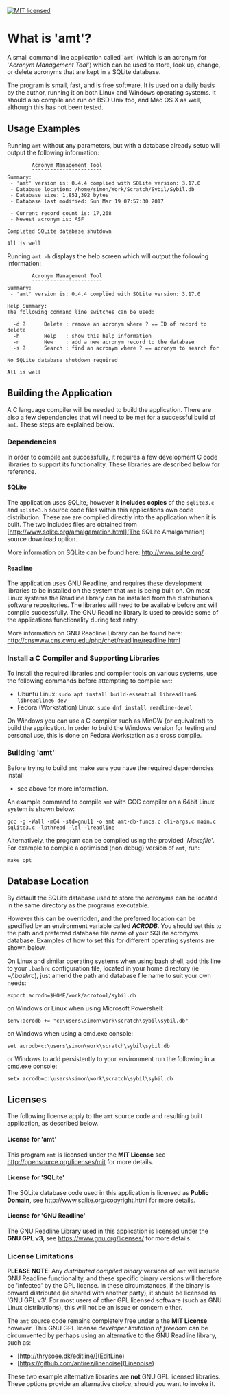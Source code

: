 [![MIT licensed](https://img.shields.io/badge/license-MIT-blue.svg)](https://raw.githubusercontent.com/hyperium/hyper/master/LICENSE)

# What is 'amt'?

A small command line application called '`amt`' (which is an acronym for
'*Acronym Management Tool*') which can be used to store, look up, change, or
delete acronyms that are kept in a SQLite database.

The program is small, fast, and is free software. It is used on a daily basis by
the author, running it on both Linux and Windows operating systems. It should
also compile and run on BSD Unix too, and Mac OS X as well, although this has
not been tested.


## Usage Examples

Running `amt` without any parameters, but with a database already setup will
output the following information:

```
		Acronym Management Tool
		¯¯¯¯¯¯¯¯¯¯¯¯¯¯¯¯¯¯¯¯¯¯¯
Summary:
 - 'amt' version is: 0.4.4 complied with SQLite version: 3.17.0
 - Database location: /home/simon/Work/Scratch/Sybil/Sybil.db
 - Database size: 1,851,392 bytes
 - Database last modified: Sun Mar 19 07:57:30 2017

 - Current record count is: 17,268
 - Newest acronym is: ASF

Completed SQLite database shutdown

All is well
```

Running `amt -h` displays the help screen which will output the following
information:

```
		Acronym Management Tool
		¯¯¯¯¯¯¯¯¯¯¯¯¯¯¯¯¯¯¯¯¯¯¯
Summary:
 - 'amt' version is: 0.4.4 complied with SQLite version: 3.17.0

Help Summary:
The following command line switches can be used:

  -d ?      Delete : remove an acronym where ? == ID of record to delete
  -h        Help   : show this help information
  -n        New    : add a new acronym record to the database
  -s ?      Search : find an acronym where ? == acronym to search for

No SQLite database shutdown required

All is well
```


## Building the Application

A C language compiler will be needed to build the application. There are also a
few dependencies that will need to be met for a successful build of `amt`.
These steps are explained below.

### Dependencies

In order to compile `amt` successfully, it requires a few development C code
libraries to support its functionality. These libraries are described below for
reference.

#### SQLite

The application uses SQLite, however it **includes copies** of the `sqlite3.c` and
`sqlite3.h` source code files within this applications own code distribution.
These are are compiled directly into the application when it is built. The two
includes files are obtained from [http://www.sqlite.org/amalgamation.html](The
SQLite Amalgamation) source download option.

More information on SQLite can be found here: http://www.sqlite.org/

#### Readline

The application uses GNU Readline, and requires these development libraries to
be installed on the system that `amt` is being built on. On most Linux systems
the Readline library can be installed from the distributions software
repositories. The libraries will need to be available before `amt` will compile
successfully. The GNU Readline library is used to provide some of the
applications functionality during text entry.

More information on GNU Readline Library can be found here:
http://cnswww.cns.cwru.edu/php/chet/readline/readline.html

### Install a C Compiler and Supporting Libraries

To install the required libraries and compiler tools on various systems, use the
following commands before attempting to compile `amt`:

- Ubuntu Linux: `sudo apt install build-essential libreadline6 libreadline6-dev`
- Fedora (Workstation) Linux: `sudo dnf install readline-devel `

On Windows you can use a C compiler such as MinGW (or equivalent) to build the
application. In order to build the Windows version for testing and personal use,
this is done on Fedora Workstation as a cross compile.

### Building 'amt'

Before trying to build `amt` make sure you have the required dependencies install
- see above for more information.

An example command to compile `amt` with GCC compiler on a 64bit Linux system is shown below:
```
gcc -g -Wall -m64 -std=gnu11 -o amt amt-db-funcs.c cli-args.c main.c sqlite3.c -lpthread -ldl -lreadline
```

Alternatively, the program can be compiled using the provided '*Makefile*'. For
example to compile a optimised (non debug) version of `amt`, run:
```
make opt
```


## Database Location

By default the SQLite database used to store the acronyms can be located in the
same directory as the programs executable.

However this can be overridden, and the preferred location can be specified by
an environment variable called ***ACRODB***. You should set this to the path and
preferred database file name of your SQLite acronyms database. Examples of how
to set this for different operating systems are shown below.

On Linux and similar operating systems when using bash shell, add this line to
your `.bashrc` configuration file, located in your home directory (ie
*~/.bashrc*), just amend the path and database file name to suit your own needs:

```
export acrodb=$HOME/work/acrotool/sybil.db
```

on Windows or Linux when using Microsoft Powershell:

```
$env:acrodb += "c:\users\simon\work\scratch\sybil\sybil.db"
```

on Windows when using a cmd.exe console:

```
set acrodb=c:\users\simon\work\scratch\sybil\sybil.db
```

or Windows to add persistently to your environment run the following in a
cmd.exe console:

```
setx acrodb=c:\users\simon\work\scratch\sybil\sybil.db
```

## Licenses

The following license apply to the `amt` source code and resulting built
application, as described below.

#### License for 'amt'

This program `amt` is licensed under the **MIT License** see
http://opensource.org/licenses/mit for more details.

#### License for 'SQLite'

The SQLite database code used in this application is licensed as **Public
Domain**, see http://www.sqlite.org/copyright.html for more details.

#### License for 'GNU Readline'

The GNU Readline Library used in this application is licensed under the **GNU
GPL v3**, see https://www.gnu.org/licenses/ for more details. 

### License Limitations

**PLEASE NOTE**: Any *distributed compiled binary* versions of `amt` will
include GNU Readline functionality, and these specific binary versions will
therefore be 'infected' by the GPL license. In these circumstances, if the
binary is onward distributed (ie shared with another party), it should be
licensed as 'GNU GPL v3'. For most users of other GPL licensed software (such as
GNU Linux distributions), this will not be an issue or concern either.

The `amt` source code remains completely free under a the **MIT License**
however. This GNU GPL license *developer limitation of freedom* can be
circumvented by perhaps using an alternative to the GNU Readline library, such
as:

- [http://thrysoee.dk/editline/](EditLine) 
- [https://github.com/antirez/linenoise](Linenoise)

These two example alternative libraries are **not** GNU GPL licensed libraries.
These options provide an alternative *choice*, should you want to invoke it.